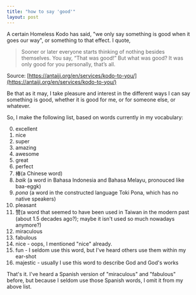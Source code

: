 ```yaml
---
title: "how to say 'good'"
layout: post
---
```


A certain Homeless Kodo has said, "we only say something is good when
it goes our way", or something to that effect. I quote,

> Sooner or later everyone starts thinking of nothing besides themselves. You say, “That was good!” But what was good? It was only good for you personally, that’s all.

Source: [https://antaiji.org/en/services/kodo-to-you/](https://antaiji.org/en/services/kodo-to-you/)

Be that as it may, I take pleasure and interest in the different ways I can say
something is good, whether it is good for me, or for someone else, or whatever.

So, I make the following list, based on words currently in my vocabulary:

0. excellent
0. nice
0. super
0. amazing
0. awesome
0. great
0. perfect
0. 棒(a Chinese word)
0. _baik_ (a word in Bahasa Indonesia and Bahasa Melayu, pronouced like baa-eggk)
0. _pona_ (a word in the constructed language Toki Pona, which has no native speakers)
0. pleasant
0. 赞(a word that seemed to have been used in Taiwan in the modern past 
(about 1.5 decades ago?); maybe it isn't used 
so much nowadays anymore?)
0. miraculous
0. fabulous
0. nice - oops, I mentioned "nice" already.
0. fun - I seldom use this word, but I've heard others use them within my ear-shot
0. majestic - usually I use this word to describe God and God's works

That's it. I've heard a Spanish version of "miraculous" and "fabulous" before, but 
because I seldom use those Spanish words, I omit it from my above list.
